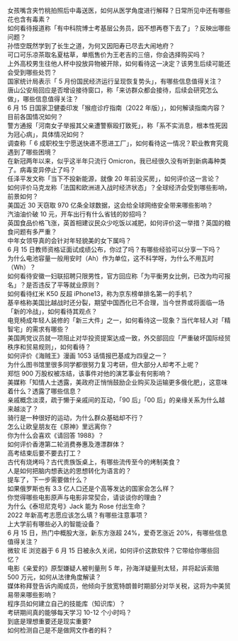 女孩嘴含夹竹桃拍照后中毒送医，如何从医学角度进行解释？日常所见中还有哪些花也含有毒素？  
如何看待报道称「有中科院博士考基层公务员，因不想再卷下去了」？反映出哪些问题？  
孙悟空既然学到了长生之道，为何又因阳寿已尽去大闹地府？  
可口可乐凉茶取名夏枯草，单瓶售价为王老吉的三倍，你会选择购买吗？  
上外高校男生往他人杯中投放异物被开除，如何看待这一决定？该男生后续可能还会受到哪些处罚？  
国家统计局表示「 5 月份国民经济运行呈现恢复势头」，有哪些信息值得关注？  
唐山公安局回应是否增设接待窗口，称「来访群众都会接待，后续会研究怎么做」，哪些信息值得关注？  
6 月 15 日国家卫健委印发「猴痘诊疗指南（2022 年版）」，如何解读指南内容？目前各国情况如何？  
警方通报「河南女子举报其父亲遭警察殴打致死」，称「系不实消息，根本性死因为冠心病」，具体情况如何？  
调查称「 6 成职校生宁愿送快递不愿进工厂」，如何看待这一情况？职业教育究竟遇到了哪些困境？  
在新冠两年以来，似乎这半年只流行 Omicron，我已经很久没有听到新病毒种类了。病毒变异停止了吗？  
任泽平发文称「当下不投新能源，就像 20 年前没买房」，如何评价这一言论？  
如何评价马克龙称「法国和欧洲进入战时经济状态」？全球经济会受到哪些影响，前景如何？  
美国近 30 天窃取 970 亿条全球数据，这会给全球网络安全带来哪些影响？  
汽油油价破 10 元，开车出行有什么省钱的妙招吗？  
英国食品价格飞涨，英首相建议民众少吃饭以减肥，如何评价这一举措？英国的粮食问题有多严重？  
中年女领导真的会针对年轻貌美的女下属吗？  
6 月 15 日教师资格证面试成绩公布，你过了吗？有哪些经验可以分享一下吗？  
为什么电池容量一般用安时（Ah）作为单位，这不科学呀，为什么不用瓦时（Wh）？  
如何看待安徽一妇联招聘只限男性，官方回应称「为平衡男女比例，已改为均可报名」？是否违反了平等就业原则？  
如何看待红米 K50 反超 iPhone13，称为京东榜单排名第一的手机？  
基辛格称美国比越战时还分裂，期望中国西化已不合理，当今世界或将面临一场「新的冷战」，如何看待其观点？  
电竞椅成年轻人装修的「新三大件」之一，如何看待这一现象？当代年轻人对「精智宅」的需求有哪些？  
美国两党议员就一项阻止对华投资提案达成一致，外交部回应「严重破坏国际经贸秩序和贸易规则」，如何看待？  
如何评价《海贼王》漫画 1053 话情报巴基成为四皇之一？  
为什么图书馆里很多同学都很努力复习考研，但大部分人却考不上呢？  
郑恺 900 万股权被冻结，该事件对他的演艺事业有何影响？  
美媒称「知情人士透露，美政府正悄悄鼓励企业购买及运输更多俄化肥」，这意味着什么？透露了哪些信息？  
亲戚概念淡漠，疏于懒于亲戚间的互动，「90 后」「00 后」的亲缘关系为什么越来越淡了？  
骑行是一种很好的运动，为什么群众基础却不行？  
怎么让欧皇朋友在《原神》里远离你？  
你为什么会喜欢《请回答 1988》？  
如何评价香港第二轮消费券惠及港漂群体？  
高考结束后要不要去打工？  
古代有烧烤吗？古代贵族饭桌上，有哪些流传至今的烤制美食？  
人是如何把脑内想表达的思想转化为语言的？  
提车了，下一步需要做什么？  
如果俄罗斯也有 3.3 亿人口还是个高等发达的国家会怎么样？  
你觉得哪些电影原声与电影非常契合，请谈谈你的理由？  
为什么《泰坦尼克号》Jack 能为 Rose 付出生命？  
2022 年新高考志愿应该怎么填？有哪些注意事项？  
上大学前有哪些必入的智能设备？  
6 月 15 日，热门中概股大涨，新东方涨超 24%，爱奇艺涨近 20%，有哪些信息值得关注？  
微软 IE 浏览器于 6 月 15 日被永久关闭，如何评价这款软件？它带给你哪些回忆？  
电影《亲爱的》原型嫌疑人被判量刑 5 年，孙海洋疑量刑太轻，并将起诉索赔 500 万元，如何从法律角度解读？  
媒体称拜登告诉内阁成员，他倾向于放宽特朗普时期部分对华关税，这将为中美贸易带来哪些影响？  
程序员如何建立自己的技能库（知识库）？  
考研期间真的能够每天学习 10-12 个小时吗？  
到底是理想重要还是现实重要?  
如何检测自己是不是做网文作者的料？  
